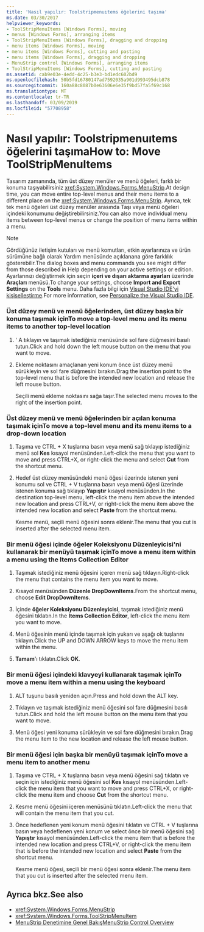 ```yaml
---
title: 'Nasıl yapılır: Toolstripmenuıtems öğelerini taşıma'
ms.date: 03/30/2017
helpviewer_keywords:
- ToolStripMenuItems [Windows Forms], moving
- menus [Windows Forms], arranging items
- ToolStripMenuItems [Windows Forms], dragging and dropping
- menu items [Windows Forms], moving
- menu items [Windows Forms], cutting and pasting
- menu items [Windows Forms], dragging and dropping
- MenuStrip control [Windows Forms], arranging items
- ToolStripMenuItems [Windows Forms], cutting and pasting
ms.assetid: cab9e03e-4edd-4c25-b3e3-bd1edc602bd9
ms.openlocfilehash: 50b5fd16780147ad7592035a901d993495dcb878
ms.sourcegitcommit: 160a88c8087b0e63606e6e35f9bd57fa5f69c168
ms.translationtype: MT
ms.contentlocale: tr-TR
ms.lasthandoff: 03/09/2019
ms.locfileid: "57708958"
---
```

# <a name="how-to-move-toolstripmenuitems"></a><span data-ttu-id="edd71-102">Nasıl yapılır: Toolstripmenuıtems öğelerini taşıma</span><span class="sxs-lookup"><span data-stu-id="edd71-102">How to: Move ToolStripMenuItems</span></span>
<span data-ttu-id="edd71-103">Tasarım zamanında, tüm üst düzey menüler ve menü öğeleri, farklı bir konuma taşıyabilirsiniz <xref:System.Windows.Forms.MenuStrip>.</span><span class="sxs-lookup"><span data-stu-id="edd71-103">At design time, you can move entire top-level menus and their menu items to a different place on the <xref:System.Windows.Forms.MenuStrip>.</span></span> <span data-ttu-id="edd71-104">Ayrıca, tek tek menü öğeleri üst düzey menüler arasında Taşı veya menü öğeleri içindeki konumunu değiştirebilirsiniz.</span><span class="sxs-lookup"><span data-stu-id="edd71-104">You can also move individual menu items between top-level menus or change the position of menu items within a menu.</span></span>  
  
> [!NOTE]
>  <span data-ttu-id="edd71-105">Gördüğünüz iletişim kutuları ve menü komutları, etkin ayarlarınıza ve ürün sürümüne bağlı olarak Yardım menüsünde açıklanana göre farklılık gösterebilir.</span><span class="sxs-lookup"><span data-stu-id="edd71-105">The dialog boxes and menu commands you see might differ from those described in Help depending on your active settings or edition.</span></span> <span data-ttu-id="edd71-106">Ayarlarınızı değiştirmek için seçin **içeri ve dışarı aktarma ayarları** üzerinde **Araçları** menüsü.</span><span class="sxs-lookup"><span data-stu-id="edd71-106">To change your settings, choose **Import and Export Settings** on the **Tools** menu.</span></span> <span data-ttu-id="edd71-107">Daha fazla bilgi için [Visual Studio IDE'yi kişiselleştirme](/visualstudio/ide/personalizing-the-visual-studio-ide).</span><span class="sxs-lookup"><span data-stu-id="edd71-107">For more information, see [Personalize the Visual Studio IDE](/visualstudio/ide/personalizing-the-visual-studio-ide).</span></span>  
  
### <a name="to-move-a-top-level-menu-and-its-menu-items-to-another-top-level-location"></a><span data-ttu-id="edd71-108">Üst düzey menü ve menü öğelerinden, üst düzey başka bir konuma taşımak için</span><span class="sxs-lookup"><span data-stu-id="edd71-108">To move a top-level menu and its menu items to another top-level location</span></span>  
  
1.  <span data-ttu-id="edd71-109">' A tıklayın ve taşımak istediğiniz menüsünde sol fare düğmesini basılı tutun.</span><span class="sxs-lookup"><span data-stu-id="edd71-109">Click and hold down the left mouse button on the menu that you want to move.</span></span>  
  
2.  <span data-ttu-id="edd71-110">Ekleme noktasını amaçlanan yeni konum önce üst düzey menü sürükleyin ve sol fare düğmesini bırakın.</span><span class="sxs-lookup"><span data-stu-id="edd71-110">Drag the insertion point to the top-level menu that is before the intended new location and release the left mouse button.</span></span>  
  
     <span data-ttu-id="edd71-111">Seçili menü ekleme noktasını sağa taşır.</span><span class="sxs-lookup"><span data-stu-id="edd71-111">The selected menu moves to the right of the insertion point.</span></span>  
  
### <a name="to-move-a-top-level-menu-and-its-menu-items-to-a-drop-down-location"></a><span data-ttu-id="edd71-112">Üst düzey menü ve menü öğelerinden bir açılan konuma taşımak için</span><span class="sxs-lookup"><span data-stu-id="edd71-112">To move a top-level menu and its menu items to a drop-down location</span></span>  
  
1.  <span data-ttu-id="edd71-113">Taşıma ve CTRL + X tuşlarına basın veya menü sağ tıklayıp istediğiniz menü sol **Kes** kısayol menüsünden.</span><span class="sxs-lookup"><span data-stu-id="edd71-113">Left-click the menu that you want to move and press CTRL+X, or right-click the menu and select **Cut** from the shortcut menu.</span></span>  
  
2.  <span data-ttu-id="edd71-114">Hedef üst düzey menüsündeki menü öğesi üzerinde istenen yeni konumu sol ve CTRL + V tuşlarına basın veya menü öğesi üzerinde istenen konuma sağ tıklayıp **Yapıştır** kısayol menüsünden.</span><span class="sxs-lookup"><span data-stu-id="edd71-114">In the destination top-level menu, left-click the menu item above the intended new location and press CTRL+V, or right-click the menu item above the intended new location and select **Paste** from the shortcut menu.</span></span>  
  
     <span data-ttu-id="edd71-115">Kesme menü, seçili menü öğesini sonra eklenir.</span><span class="sxs-lookup"><span data-stu-id="edd71-115">The menu that you cut is inserted after the selected menu item.</span></span>  
  
### <a name="to-move-a-menu-item-within-a-menu-using-the-items-collection-editor"></a><span data-ttu-id="edd71-116">Bir menü öğesi içinde öğeler Koleksiyonu Düzenleyicisi'ni kullanarak bir menüyü taşımak için</span><span class="sxs-lookup"><span data-stu-id="edd71-116">To move a menu item within a menu using the Items Collection Editor</span></span>  
  
1.  <span data-ttu-id="edd71-117">Taşımak istediğiniz menü öğesini içeren menü sağ tıklayın.</span><span class="sxs-lookup"><span data-stu-id="edd71-117">Right-click the menu that contains the menu item you want to move.</span></span>  
  
2.  <span data-ttu-id="edd71-118">Kısayol menüsünden **Düzenle DropDownItems**.</span><span class="sxs-lookup"><span data-stu-id="edd71-118">From the shortcut menu, choose **Edit DropDownItems**.</span></span>  
  
3.  <span data-ttu-id="edd71-119">İçinde **öğeler Koleksiyonu Düzenleyicisi**, taşımak istediğiniz menü öğesini tıklatın.</span><span class="sxs-lookup"><span data-stu-id="edd71-119">In the **Items Collection Editor**, left-click the menu item you want to move.</span></span>  
  
4.  <span data-ttu-id="edd71-120">Menü öğesinin menü içinde taşımak için yukarı ve aşağı ok tuşlarını tıklayın.</span><span class="sxs-lookup"><span data-stu-id="edd71-120">Click the UP and DOWN ARROW keys to move the menu item within the menu.</span></span>  
  
5.  <span data-ttu-id="edd71-121">**Tamam**'ı tıklatın.</span><span class="sxs-lookup"><span data-stu-id="edd71-121">Click **OK**.</span></span>  
  
### <a name="to-move-a-menu-item-within-a-menu-using-the-keyboard"></a><span data-ttu-id="edd71-122">Bir menü öğesi içindeki klavyeyi kullanarak taşımak için</span><span class="sxs-lookup"><span data-stu-id="edd71-122">To move a menu item within a menu using the keyboard</span></span>  
  
1.  <span data-ttu-id="edd71-123">ALT tuşunu basılı yeniden açın.</span><span class="sxs-lookup"><span data-stu-id="edd71-123">Press and hold down the ALT key.</span></span>  
  
2.  <span data-ttu-id="edd71-124">Tıklayın ve taşımak istediğiniz menü öğesini sol fare düğmesini basılı tutun.</span><span class="sxs-lookup"><span data-stu-id="edd71-124">Click and hold the left mouse button on the menu item that you want to move.</span></span>  
  
3.  <span data-ttu-id="edd71-125">Menü öğesi yeni konuma sürükleyin ve sol fare düğmesini bırakın.</span><span class="sxs-lookup"><span data-stu-id="edd71-125">Drag the menu item to the new location and release the left mouse button.</span></span>  
  
### <a name="to-move-a-menu-item-to-another-menu"></a><span data-ttu-id="edd71-126">Bir menü öğesi için başka bir menüyü taşımak için</span><span class="sxs-lookup"><span data-stu-id="edd71-126">To move a menu item to another menu</span></span>  
  
1.  <span data-ttu-id="edd71-127">Taşıma ve CTRL + X tuşlarına basın veya menü öğesini sağ tıklatın ve seçin için istediğiniz menü öğesini sol **Kes** kısayol menüsünden.</span><span class="sxs-lookup"><span data-stu-id="edd71-127">Left-click the menu item that you want to move and press CTRL+X, or right-click the menu item and choose **Cut** from the shortcut menu.</span></span>  
  
2.  <span data-ttu-id="edd71-128">Kesme menü öğesini içeren menüsünü tıklatın.</span><span class="sxs-lookup"><span data-stu-id="edd71-128">Left-click the menu that will contain the menu item that you cut.</span></span>  
  
3.  <span data-ttu-id="edd71-129">Önce hedeflenen yeni konum menü öğesini tıklatın ve CTRL + V tuşlarına basın veya hedeflenen yeni konum ve select önce bir menü öğesini sağ **Yapıştır** kısayol menüsünden.</span><span class="sxs-lookup"><span data-stu-id="edd71-129">Left-click the menu item that is before the intended new location and press CTRL+V, or right-click the menu item that is before the intended new location and select **Paste** from the shortcut menu.</span></span>  
  
     <span data-ttu-id="edd71-130">Kesme menü öğesi, seçili bir menü öğesi sonra eklenir.</span><span class="sxs-lookup"><span data-stu-id="edd71-130">The menu item that you cut is inserted after the selected menu item.</span></span>  
  
## <a name="see-also"></a><span data-ttu-id="edd71-131">Ayrıca bkz.</span><span class="sxs-lookup"><span data-stu-id="edd71-131">See also</span></span>
- <xref:System.Windows.Forms.MenuStrip>
- <xref:System.Windows.Forms.ToolStripMenuItem>
- [<span data-ttu-id="edd71-132">MenuStrip Denetimine Genel Bakış</span><span class="sxs-lookup"><span data-stu-id="edd71-132">MenuStrip Control Overview</span></span>](menustrip-control-overview-windows-forms.md)
